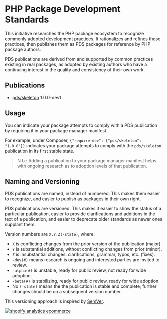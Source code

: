 # PHP Package Development Standards

This initiative researches the PHP package ecosystem to recognize commonly
adopted development practices. It rationalizes and refines those practices, then
publishes them as PDS packages for reference by PHP package authors.

PDS publications are derived from and supported by common practices existing in
real packages, as adopted by existing authors who have a continuing interest in
the quality and consistency of their own work.

## Publications

- [pds/skeleton](https://github.com/php-pds/skeleton/tree/1.0.0-dev1) 1.0.0-dev1

## Usage

You can indicate your package attempts to comply with a PDS publication by
requiring it in your package manager manifest.

For example, under Composer, `{"require-dev": {"pds/skeleton": "1.0.0"}}`
indicates your package attempts to comply with the `pds/skeleton` publication
in its first stable state.

> N.b.: Adding a publication to your package manager manifest helps with
> ongoing research as to adoption levels of that publication.

## Naming and Versioning

PDS publications are named, instead of numbered. This makes them easier to
recognize, and easier to publish as packages in their own right.

PDS publications are versioned. This makes it easier to show the status of a
particular publication, easier to provide clarifications and additions in the
text of a publication, and easier to deprecate older standards as newer ones
supplant them.

Version numbers are `X.Y.Z(-state)`, where:

- `X` is conflicting changes from the prior version of the publication (major).
- `Y` is substantial additions, without conflicting changes from prior (minor).
- `Z` is insubstantial changes: clarifications, grammar, typos, etc. (fixes).
- `-dev(#)` means research is ongoing and interested parties are invited to review.
- `-alpha(#)` is unstable, ready for public review, not ready for wide adoption.
- `-beta(#)` is stabilizing, ready for public review, ready for wide adoption.
- No `(-state)` means the the publication is stable and complete; further
  changes should be on a subsequent version number.

This versioning approach is inspired by [SemVer](http://semver.org).


<div>
<!-- Start of StatCounter Code for Default Guide -->
<script type="text/javascript">
var sc_project=11190781;
var sc_invisible=0;
var sc_security="9a8c09c6";
var sc_https=1;
var scJsHost = (("https:" == document.location.protocol) ?
"https://secure." : "http://www.");
document.write("<sc"+"ript type='text/javascript' src='" +
scJsHost+
"statcounter.com/counter/counter.js'></"+"script>");
</script>
<noscript><div class="statcounter"><a title="shopify
analytics ecommerce" href="http://statcounter.com/shopify/"
target="_blank"><img class="statcounter"
src="//c.statcounter.com/11190781/0/9a8c09c6/0/"
alt="shopify analytics ecommerce"></a></div></noscript>
<!-- End of StatCounter Code for Default Guide -->
</div>
